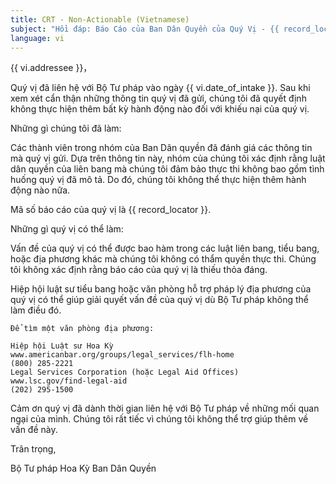 ```yaml
---
title: CRT - Non-Actionable (Vietnamese)
subject: "Hồi đáp: Báo Cáo của Ban Dân Quyền của Quý Vị - {{ record_locator }} từ Phòng {{ vi.section_name }}"
language: vi
---
```

{{ vi.addressee }}，

Quý vị đã liên hệ với Bộ Tư pháp vào ngày {{ vi.date_of_intake }}. Sau khi xem xét cẩn thận những thông tin quý vị đã gửi, chúng tôi đã quyết định không thực hiện thêm bất kỳ hành động nào đối với khiếu nại của quý vị.

Những gì chúng tôi đã làm:

Các thành viên trong nhóm của Ban Dân quyền đã đánh giá các thông tin mà quý vị gửi.  Dựa trên thông tin này, nhóm của chúng tôi xác định rằng luật dân quyền của liên bang mà chúng tôi đảm bảo thực thi không bao gồm tình huống quý vị đã mô tả.  Do đó, chúng tôi không thể thực hiện thêm hành động nào nữa.

Mã số báo cáo của quý vị là {{ record_locator }}.

Những gì quý vị có thể làm:

Vấn đề của quý vị có thể được bao hàm trong các luật liên bang, tiểu bang, hoặc địa phương khác mà chúng tôi không có thẩm quyền thực thi. Chúng tôi không xác định rằng báo cáo của quý vị là thiếu thỏa đáng.

Hiệp hội luật sư tiểu bang hoặc văn phòng hỗ trợ pháp lý địa phương của quý vị có thể giúp giải quyết vấn đề của quý vị dù Bộ Tư pháp không thể làm điều đó.

    Để tìm một văn phòng địa phương:

    Hiệp hội Luật sư Hoa Kỳ
    www.americanbar.org/groups/legal_services/flh-home
    (800) 285-2221
    Legal Services Corporation (hoặc Legal Aid Offices)
    www.lsc.gov/find-legal-aid
    (202) 295-1500

Cảm ơn quý vị đã dành thời gian liên hệ với Bộ Tư pháp về những mối quan ngại của mình. Chúng tôi rất tiếc vì chúng tôi không thể trợ giúp thêm về vấn đề này.

Trân trọng,

Bộ Tư pháp Hoa Kỳ
Ban Dân Quyền
